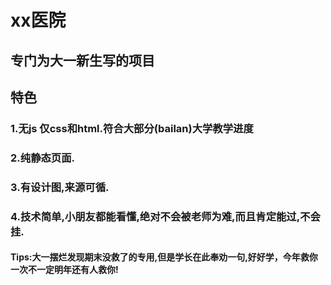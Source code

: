 # xx医院

## 专门为大一新生写的项目





## 特色

### 1.无js 仅css和html.符合大部分(bailan)大学教学进度

### 2.纯静态页面.

### 3.有设计图,来源可循.

### 4.技术简单,小朋友都能看懂,绝对不会被老师为难,而且肯定能过,不会挂.

#### Tips:大一摆烂发现期末没救了的专用,但是学长在此奉劝一句,好好学，今年救你一次不一定明年还有人救你!
